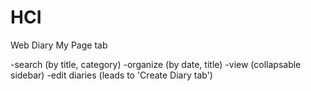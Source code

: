 # HCI
Web Diary <Dear Diary>
My Page tab
  
  -search (by title, category)
  -organize (by date, title)
  -view (collapsable sidebar)
  -edit diaries (leads to 'Create Diary tab')

